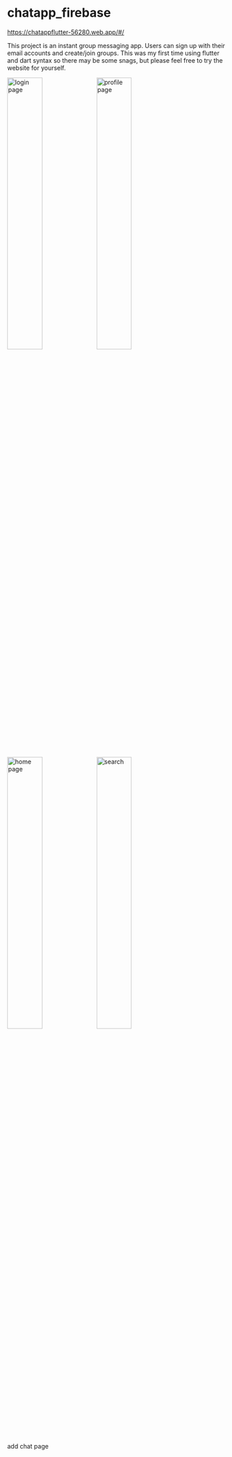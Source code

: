 # chatapp_firebase
https://chatappflutter-56280.web.app/#/

This project is an instant group messaging app. Users can sign up with their email accounts and create/join groups. This was my first time using flutter and dart syntax so there may be some snags, but please feel free to try the website for yourself.

<div class="row">
<img style="width:40%" alt="login page" src="https://user-images.githubusercontent.com/82106636/198838380-6980b155-d93d-44e6-a983-16b7c34ef007.png">

<img style="width:40%" alt="profile page" src="https://user-images.githubusercontent.com/82106636/198838382-8c5e3ecd-9262-47e7-93d5-1ee971bb2466.png">

<img style="width:40%" alt="home page" src="https://user-images.githubusercontent.com/82106636/198838384-02fd8795-4db3-4132-82b9-923f69f8c056.png">

<img style="width:40%" alt="search" src="https://user-images.githubusercontent.com/82106636/198838390-2d0ff7cf-c452-4610-8ca4-c6c3b39e9dcf.png">
</div>

add chat page
